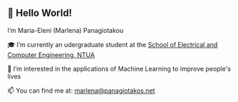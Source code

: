 <h2>👋 Hello World!</h2>
  
I’m Maria-Eleni (Marlena) Panagiotakou

🎓 I’m currently an udergraduate student at the [School of Electrical and Computer Engineering, NTUA](https://www.ece.ntua.gr/en)

👀 I’m interested in the applications of Machine Learning to improve people's lives
<!---
🌱 I’m currently learning ...

⚙️ I use ...
--->
📫 You can find me at: marlena@panagiotakos.net 

<!---
MarlenaPanagiotakou/MarlenaPanagiotakou is a ✨ special ✨ repository because its `README.md` (this file) appears on your GitHub profile.
You can click the Preview link to take a look at your changes.
--->
